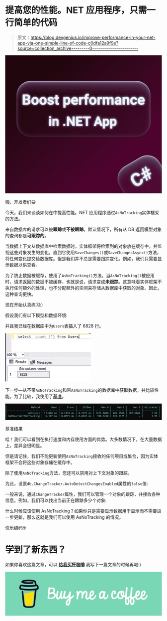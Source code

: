 # 提高您的性能。NET 应用程序，只需一行简单的代码

> 原文：<https://blog.devgenius.io/improve-performance-in-your-net-app-via-one-simple-line-of-code-c0dfa12a9f9e?source=collection_archive---------0----------------------->

![](img/5d449842877ac5dc287ec17e82cdd08f.png)

嗨，开发者们😀

今天，我们来谈谈如何在中提高性能。NET 应用程序通过`AsNoTracking`实体框架的方法。

来自数据库的请求可以被**跟踪**或**不被跟踪**。默认情况下，所有从 DB 返回模型对象的查询都是**可跟踪的**。

当数据上下文从数据库中检索数据时，实体框架将检索到的对象放在缓存中，并监视这些对象发生的变化，直到它使用`SaveChanges()`或`SaveChangesAsync()`方法，将任何变化提交给数据库。但是我们并不总是需要跟踪变化。例如，我们只需要显示数据以供查看。

为了防止数据被缓存，使用了`AsNoTracking()`方法。当`AsNoTracking()`被应用时，请求返回的数据不被缓存，也就是说，请求变成**未跟踪**。这意味着实体框架不执行任何额外的处理，也不分配额外的空间来存储从数据库中获取的对象。因此，这种查询更快。

现在开始认真练习:)

假设我们有以下模型和数据环境:

并且我已经在数据库中为`Users`表插入了 6828 行。

![](img/e882a049d443c530452efe3cdafaae20.png)

下一步—从不带`AsNoTracking`和带`AsNoTracking`的数据库中获取数据，并比较性能。为了比较，我使用了[基准](https://benchmarkdotnet.org/articles/overview.html)。

![](img/36860476fe7b4d2fd8df6818ea6906ca.png)

基准结果

哇！我们可以看到在执行速度和内存使用方面的优势。大多数情况下，在大量数据上，差异会很明显。

但是请记住，我们不能更新使用`AsNoTracking`接收的任何项目或集合，因为实体框架不会将这些对象存储在缓存中。

除了使用`AsNoTracking`方法，您还可以禁用对上下文对象的跟踪。

为此，设置`db.ChangeTracker.AutoDetectChangesEnabled`属性的`false`值:

一般来说，通过`ChangeTracker`属性，我们可以管理一个对象的跟踪，并接收各种信息。例如，我们可以找出当前正在跟踪多少个对象:

什么时候应该使用 AsNoTracking？如果你只是需要显示数据用于显示而不需要进一步更新，那么这就是我们可以使用 AsNoTracking 的情况。

快乐编码🤓

# 学到了新东西？

如果你喜欢这篇文章，可以 [**给我买杯咖啡**](https://www.buymeacoffee.com/stasoz) 我写下一篇文章的时候再喝:)

[![](img/cf79c871f5a738ec15a7f5802d80017f.png)](https://www.buymeacoffee.com/stasoz)